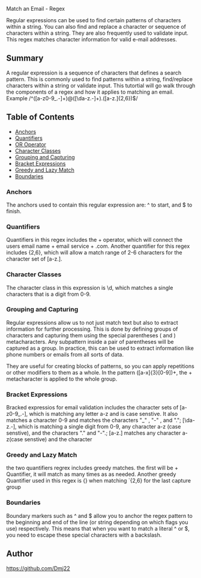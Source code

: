 Match an Email - Regex 

Regular expressions can be used to find certain patterns of characters within a string. You can also find and replace a character or sequence of characters within a string. They are also frequently used to validate input. This regex matches character information for valid e-mail addresses.

## Summary
A regular expression is a sequence of characters that defines a search pattern. This is commonly used to find patterns within a string, find/replace characters within a string or validate input. This tutortial will go walk through the components of a regex and how it applies to matching an email. Example /^([a-z0-9_\.-]+)@([\da-z\.-]+)\.([a-z\.]{2,6})$/


## Table of Contents

- [Anchors](#anchors)
- [Quantifiers](#quantifiers)
- [OR Operator](#or-operator)
- [Character Classes](#character-classes)
- [Grouping and Capturing](#grouping-and-capturing)
- [Bracket Expressions](#bracket-expressions)
- [Greedy and Lazy Match](#greedy-and-lazy-match)
- [Boundaries](#boundaries)




### Anchors
The anchors used to contain this regular expression are: ^ to start, and $ to finish.

### Quantifiers
Quantifiers in this regex includes the + operator, which will connect the users email name + email service + .com.
Another quantifier for this regex includes {2,6}, which will allow a match range of 2-6 characters for the character set of [a-z\.].


### Character Classes
The character class in this expression is \d, which matches a single characters that is a digit from 0-9.


### Grouping and Capturing
Regular expressions allow us to not just match text but also to extract information for further processing. This is done by defining groups of characters and capturing them using the special parentheses ( and ) metacharacters. Any subpattern inside a pair of parentheses will be captured as a group. In practice, this can be used to extract information like phone numbers or emails from all sorts of data.

They are useful for creating blocks of patterns, so you can apply repetitions or other modifiers to them as a whole. In the pattern ([a-x]{3}[0-9])+, the + metacharacter is applied to the whole group.

### Bracket Expressions

Bracked expressios for email validation includes the character sets of [a-z0-9_\.-], which is matching any letter a-z and is case senstive. It also matches a character 0-9 and matches the characters "_" , "-" , and "."; [\da-z\.-], which is matching a single digit from 0-9, any character a-z (case senstive), and the characters "." and "-".; [a-z\.] matches any character a-z(case senstive) and the character

### Greedy and Lazy Match
 the two quantifiers regrex includes greedy matches. the first will be + Quantifier, it will match as many times as as needed. Another greedy Quantifier used in this regex is {} when matching `{2,6} for the last capture group

### Boundaries
Boundary markers such as ^ and $ allow you to anchor the regex pattern to the beginning and end of the line (or string depending on which flags you use) respectively. This means that when you want to match a literal ^ or $, you need to escape these special characters with a backslash.


## Author
https://github.com/Dmj22
